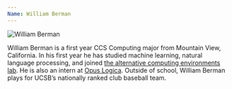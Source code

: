 ```yaml
---
Name: William Berman
---
```


![William Berman](berman_william.jpg)

William Berman is a first year CCS Computing major from Mountain View, California. In his first year he has studied machine learning, natural language processing, and joined [the alternative computing environments lab](http://www.cs.ucsb.edu/~ckrintz/racelab.html). He is also an intern at [Opus Logica](https://opuslogica.com/). Outside of school, William Berman plays for UCSB’s nationally ranked club baseball team.
